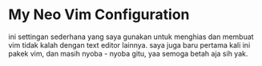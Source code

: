 # My Neo Vim Configuration

ini settingan sederhana yang saya gunakan untuk menghias dan membuat vim tidak kalah dengan text editor lainnya.
saya juga baru pertama kali ini pakek vim, dan masih nyoba - nyoba gitu, yaa semoga betah aja sih yak.

